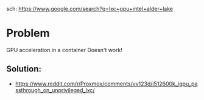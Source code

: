 sch: https://www.google.com/search?q=lxc+gpu+intel+alder+lake


# Problem
GPU acceleration in a container Doesn't work!

## Solution:
- https://www.reddit.com/r/Proxmox/comments/vv123d/i512600k_igpu_passthrough_on_unprivileged_lxc/
